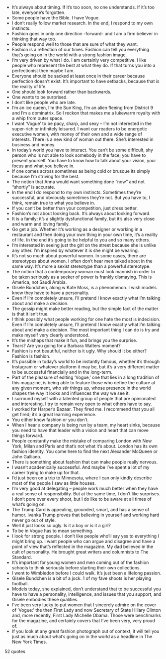  - It’s always about timing. If it’s too soon, no one understands. If it’s too late, everyone’s forgotten.
 - Some people have the Bible. I have Vogue.
 - I don’t really follow market research. In the end, I respond to my own instincts.
 - Fashion goes in only one direction -forward- and I am a firm believer in thinking that way too.
 - People respond well to those that are sure of what they want.
 - Fashion is a reflection of our times. Fashion can tell you everything that’s going on in the world with a strong fashion image.
 - I’m very driven by what I do. I am certainly very competitive. I like people who represent the best at what they do. If that turns you into a perfectionist then maybe I am.
 - Everyone should be sacked at least once in their career because perfection doesn’t exist. It’s important to have setbacks, because that is the reality of life.
 - One should look forward rather than backwards.
 - One wants to be surprised.
 - I don’t like people who are late.
 - I’m an ice queen, I’m the Sun King, I’m an alien fleeing from District 9 and I’m a dominatrix. So I reckon that makes me a lukewarm royalty with a whip from outer space.
 - I want ‘Vogue’ to be pacy, sharp, and sexy – I’m not interested in the super-rich or infinitely leisured. I want our readers to be energetic executive women, with money of their own and a wide range of interests. There is a new kind of woman out there. She’s interested in business and money.
 - In today’s world you have to interact. You can’t be some difficult, shy person who is not able to look somebody in the face; you have to present yourself. You have to know how to talk about your vision, your focus and what you believe in.
 - If one comes across sometimes as being cold or brusque its simply because I’m striving for the best.
 - The notion that Anna would want something done “now” and not “shortly” is accurate.
 - In the end I do respond to my own instincts. Sometimes they’re successful, and obviously sometimes they’re not. But you have to, I think, remain true to what you believe in.
 - If you can’t be better than your competition, just dress better.
 - Fashion’s not about looking back. It’s always about looking forward.
 - It is a family; it’s a slightly dysfunctional family, but it’s also very close and warm and loving family.
 - Go get a job. Whether it’s working as a designer or working in a restaurant and then doing your own thing in your own time, it’s a reality of life. In the end it’s going to be helpful to you and so many others.
 - I’m interested in seeing just the girl on the street because she is unlike any other. I’m inspired by whatever it is she might be wearing.
 - It’s not so much about powerful women. In some cases, there are stereotypes about women. I often don’t hear men talked about in the same way. It’s more a sexist stereotype than a powerful stereotype.
 - The notion that a contemporary woman must look mannish in order to be taken seriously as a seeker of power is frankly dismaying. This is America, not Saudi Arabia.
 - Gisele Bundchen, along w Kate Moss, is a phenomenon. I wish models knew they have to have a personality.
 - Even if I’m completely unsure, I’ll pretend I know exactly what I’m talking about and make a decision.
 - The gossip might make better reading, but the simple fact of the matter is that it isn’t true.
 - I think possibly what people working for one hate the most is indecision. Even if I’m completely unsure, I’ll pretend I know exactly what I’m talking about and make a decision. The most important thing I can do is try and make myself very clearly understood.
 - It’s the mishaps that make it fun, and brings you the surprise.
 - Tears? Are you going for a Barbara Walters moment?
 - Fashion is not beautiful, neither is it ugly. Why should it be either? Fashion is fashion.
 - It’s possible in today’s world to be instantly famous, whether it’s through Instagram or whatever platform it may be, but it’s a very different matter to be successful financially and in the long-term.
 - Part of the pleasure of editing ‘Vogue,’ one that lies in a long tradition of this magazine, is being able to feature those who define the culture at any given moment, who stir things up, whose presence in the world shapes the way it looks and influences the way we see it.
 - I surround myself with a talented group of people that are opinionated and interesting. I try to remain very open to what others have to say.
 - I worked for Harper’s Bazaar. They fired me. I recommend that you all get fired; it’s a great learning experience.
 - You either know fashion or you don’t.
 - When I hear a company is being run by a team, my heart sinks, because you need to have that leader with a vision and heart that can move things forward.
 - People constantly make the mistake of comparing London with New York, Milan and Paris and that’s not what it’s about. London has its own fashion identity. You come here to find the next Alexander McQueen or John Galliano.
 - There is something about fashion that can make people really nervous.
 - I wasn’t academically successful. And maybe I’ve spent a lot of my career trying to make up for that.
 - I’d just been on a trip to Minnesota, where I can only kindly describe most of the people I saw as little houses.
 - I’m very good at delegating – people work much better when they have a real sense of responsibility. But at the same time, I don’t like surprises. I don’t pore over every shoot, but I do like to be aware at all times of what’s going on.
 - The Trump Card is appealing, grounded, smart, and has a sense of humor. Ivanka Trump proves that believing in yourself and working hard never go out of style.
 - Well it just looks so ugly. Is it a boy or is it a girl?
 - To be in Vogue has to mean something.
 - I look for strong people. I don’t like people who’ll say yes to everything I might bring up. I want people who can argue and disagree and have a point of view that’s reflected in the magazine. My dad believed in the cult of personality. He brought great writers and columnists to The Standard.
 - It’s important for young women and men coming out of the fashion schools to think seriously before starting their own collections.
 - I went to Wimbledon before I could walk. It’s just been a lifelong passion.
 - Gisele Bundchen is a bit of a jock. 1 of my fave shoots is her playing football.
 - Models today, she explained, don’t understand that to be successful you have to have a personality, intelligence, and issues that you support, and Gisele embodies these qualities.
 - I’ve been very lucky to put women that I sincerely admire on the cover of ‘Vogue:’ the then First Lady and now Secretary of State Hillary Clinton and, more recently, First Lady Michelle Obama. Those were benchmarks for the magazine, and certainly covers that I’ve been very, very proud of.
 - If you look at any great fashion photograph out of context, it will tell you just as much about what’s going on in the world as a headline in The New York Times.

52 quotes